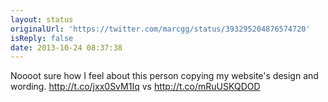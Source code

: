 ```yaml
---
layout: status
originalUrl: 'https://twitter.com/marcgg/status/393295204876574720'
isReply: false
date: 2013-10-24 08:37:38
---
```


Noooot sure how I feel about this person copying my website's design and wording. http://t.co/jxx0SvM1Iq vs http://t.co/mRuUSKQDOD

